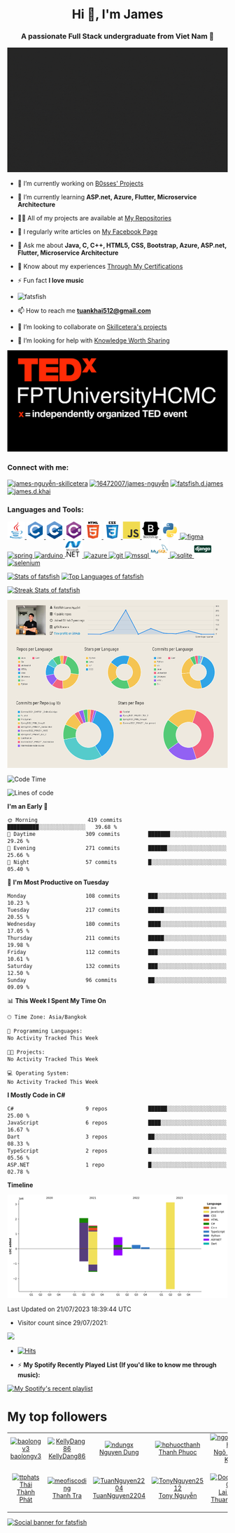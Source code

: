 <h1 align="center">Hi 👋, I'm James</h1>

<h3 align="center">A passionate Full Stack undergraduate from Viet Nam 👋</h3>

[![Social banner for fatsfish](https://github.com/Fatsfish/Fatsfish/blob/main/assets/fatsfish.gif)](https://www.facebook.com/Fatsfish.D.James)

- 🔭 I’m currently working on [B0sses' Projects](https://discord.gg/2gXCKZCNHF)

- 🌱 I’m currently learning **ASP.net, Azure, Flutter, Microservice Architecture**

- 👨‍💻 All of my projects are available at [My Repositories](https://github.com/Fatsfish?tab=repositories)

- 📝 I regularly write articles on [My Facebook Page](https://www.facebook.com/Fatsfish.D.James)

- 💬 Ask me about **Java, C, C++, HTML5, CSS, Bootstrap, Azure, ASP.net, Flutter, Microservice Architecture**

- 📄 Know about my experiences [Through My Certifications](https://github.com/Fatsfish/Certification)

- ⚡ Fun fact **I love music**

- <p align="left"> <img src="https://komarev.com/ghpvc/?username=fatsfish&label=Profile%20views&color=0e75b6&style=flat" alt="fatsfish" /> </p>

- 📫 How to reach me **tuankhai512@gmail.com**

- 👯 I’m looking to collaborate on [Skillcetera's projects](https://www.facebook.com/skillcetera)

- 🤝 I’m looking for help with [Knowledge Worth Sharing](https://www.facebook.com/TEDxFPTUniversityHCMC)

[![TEDxFPTUniversityHCMC](https://github.com/Fatsfish/Fatsfish/blob/main/assets/TEDxFPTUniversityHCMC.png)](https://www.ted.com/tedx/events/40242)

<h3 align="left">Connect with me:</h3>
<p align="left">
<a href="https://www.linkedin.com/in/JamesNguyen-Fatsfish-Skillcetera" target="blank"><img align="center" src="https://raw.githubusercontent.com/rahuldkjain/github-profile-readme-generator/master/src/images/icons/Social/linked-in-alt.svg" alt="james-nguyễn-skillcetera" height="30" width="40" /></a>
<a href="https://stackoverflow.com/users/16472007/james-nguyễn" target="blank"><img align="center" src="https://raw.githubusercontent.com/rahuldkjain/github-profile-readme-generator/master/src/images/icons/Social/stack-overflow.svg" alt="16472007/james-nguyễn" height="30" width="40" /></a>
<a href="https://fb.com/fatsfish.d.james" target="blank"><img align="center" src="https://raw.githubusercontent.com/rahuldkjain/github-profile-readme-generator/master/src/images/icons/Social/facebook.svg" alt="fatsfish.d.james" height="30" width="40" /></a>
<a href="https://instagram.com/james.d.khai" target="blank"><img align="center" src="https://raw.githubusercontent.com/rahuldkjain/github-profile-readme-generator/master/src/images/icons/Social/instagram.svg" alt="james.d.khai" height="30" width="40" /></a>
</p>

<h3 align="left">Languages and Tools:</h3>
<p align="left"> 
  <a href="https://www.java.com" target="_blank"> 
    <img src="https://raw.githubusercontent.com/devicons/devicon/master/icons/java/java-original.svg" alt="java" width="40" height="40"/> 
  </a>
  <a href="https://www.cprogramming.com/" target="_blank"> 
    <img src="https://raw.githubusercontent.com/devicons/devicon/master/icons/c/c-original.svg" alt="c" width="40" height="40"/> 
  </a> 
  <a href="https://www.w3schools.com/cpp/" target="_blank"> 
    <img src="https://raw.githubusercontent.com/devicons/devicon/master/icons/cplusplus/cplusplus-original.svg" alt="cplusplus" width="40" height="40"/> 
  </a> 
  <a href="https://www.w3schools.com/cs/" target="_blank"> 
    <img src="https://raw.githubusercontent.com/devicons/devicon/master/icons/csharp/csharp-original.svg" alt="csharp" width="40" height="40"/> 
  </a>
  <a href="https://www.w3.org/html/" target="_blank"> 
    <img src="https://raw.githubusercontent.com/devicons/devicon/master/icons/html5/html5-original-wordmark.svg" alt="html5" width="40" height="40"/> 
  </a> 
  <a href="https://www.w3schools.com/css/" target="_blank"> 
    <img src="https://raw.githubusercontent.com/devicons/devicon/master/icons/css3/css3-original-wordmark.svg" alt="css3" width="40" height="40"/> 
  </a>
  <a href="https://developer.mozilla.org/en-US/docs/Web/JavaScript" target="_blank"> 
    <img src="https://raw.githubusercontent.com/devicons/devicon/master/icons/javascript/javascript-original.svg" alt="javascript" width="40" height="40"/> 
  </a>
  <a href="https://getbootstrap.com" target="_blank"> 
    <img src="https://raw.githubusercontent.com/devicons/devicon/master/icons/bootstrap/bootstrap-plain-wordmark.svg" alt="bootstrap" width="40" height="40"/> 
  </a> 
  <a href="https://www.python.org" target="_blank"> 
    <img src="https://raw.githubusercontent.com/devicons/devicon/master/icons/python/python-original.svg" alt="python" width="40" height="40"/> 
  </a>
  <a href="https://www.figma.com/" target="_blank"> 
    <img src="https://www.vectorlogo.zone/logos/figma/figma-icon.svg" alt="figma" width="40" height="40"/> 
  </a> 
    </br> 
  <a href="https://spring.io/" target="_blank"> 
    <img src="https://www.vectorlogo.zone/logos/springio/springio-icon.svg" alt="spring" width="40" height="40"/> 
  </a>
  <a href="https://www.arduino.cc/" target="_blank"> 
    <img src="https://cdn.worldvectorlogo.com/logos/arduino-1.svg" alt="arduino" width="40" height="40"/> 
  </a>
  <a href="https://dotnet.microsoft.com/" target="_blank"> 
    <img src="https://raw.githubusercontent.com/devicons/devicon/master/icons/dot-net/dot-net-original-wordmark.svg" alt="dotnet" width="40" height="40"/> 
  </a>
  <a href="https://azure.microsoft.com/en-in/" target="_blank"> 
    <img src="https://www.vectorlogo.zone/logos/microsoft_azure/microsoft_azure-icon.svg" alt="azure" width="40" height="40"/> 
  </a>
  <a href="https://git-scm.com/" target="_blank"> 
    <img src="https://www.vectorlogo.zone/logos/git-scm/git-scm-icon.svg" alt="git" width="40" height="40"/> 
  </a>
  <a href="https://www.microsoft.com/en-us/sql-server" target="_blank"> 
    <img src="https://www.svgrepo.com/show/303229/microsoft-sql-server-logo.svg" alt="mssql" width="40" height="40"/> 
  </a> 
  <a href="https://www.mysql.com/" target="_blank"> 
    <img src="https://raw.githubusercontent.com/devicons/devicon/master/icons/mysql/mysql-original-wordmark.svg" alt="mysql" width="40" height="40"/> 
  </a> 
  <a href="https://www.sqlite.org/" target="_blank"> 
    <img src="https://www.vectorlogo.zone/logos/sqlite/sqlite-icon.svg" alt="sqlite" width="40" height="40"/> 
  </a>
  <a href="https://www.djangoproject.com/" target="_blank"> 
    <img src="https://raw.githubusercontent.com/devicons/devicon/master/icons/django/django-original.svg" alt="django" width="40" height="40"/> 
  </a>
  <a href="https://www.selenium.dev" target="_blank"> 
    <img src="https://raw.githubusercontent.com/detain/svg-logos/780f25886640cef088af994181646db2f6b1a3f8/svg/selenium-logo.svg" alt="selenium" width="40" height="40"/> 
  </a>

</p>

[![Stats of fatsfish](https://github-readme-stats.vercel.app/api?username=fatsfish&show_icons=true&theme=great-gatsby&locale=en)](https://github-readme-stats.vercel.app/api?username=fatsfish&show_icons=true&theme=great-gatsby&locale=en) [![Top Languages of fatsfish](https://github-readme-stats.vercel.app/api/top-langs?username=fatsfish&show_icons=true&theme=radical&locale=en&layout=compact)](https://github-readme-stats.vercel.app/api/top-langs?username=fatsfish&show_icons=true&theme=radical&locale=en&layout=compact)

[![Streak Stats of fatsfish](https://github-readme-streak-stats.herokuapp.com/?user=fatsfish&theme=merko)](https://github-readme-streak-stats.herokuapp.com/?user=fatsfish&theme=merko)

[![More detail stats](https://github.com/Fatsfish/Fatsfish/blob/main/assets/Detail's%20Stat%20of%20FatsFish.jpg)](https://profile-summary-for-github.com/user/fatsfish)

<!--START_SECTION:waka-->
![Code Time](http://img.shields.io/badge/Code%20Time-246%20hrs%2010%20mins-blue)

![Lines of code](https://img.shields.io/badge/From%20Hello%20World%20I%27ve%20Written-7.9%20million%20lines%20of%20code-blue)

**I'm an Early 🐤** 

```text
🌞 Morning                419 commits         ██████████░░░░░░░░░░░░░░░   39.68 % 
🌆 Daytime                309 commits         ███████░░░░░░░░░░░░░░░░░░   29.26 % 
🌃 Evening                271 commits         ██████░░░░░░░░░░░░░░░░░░░   25.66 % 
🌙 Night                  57 commits          █░░░░░░░░░░░░░░░░░░░░░░░░   05.40 % 
```
📅 **I'm Most Productive on Tuesday** 

```text
Monday                   108 commits         ███░░░░░░░░░░░░░░░░░░░░░░   10.23 % 
Tuesday                  217 commits         █████░░░░░░░░░░░░░░░░░░░░   20.55 % 
Wednesday                180 commits         ████░░░░░░░░░░░░░░░░░░░░░   17.05 % 
Thursday                 211 commits         █████░░░░░░░░░░░░░░░░░░░░   19.98 % 
Friday                   112 commits         ███░░░░░░░░░░░░░░░░░░░░░░   10.61 % 
Saturday                 132 commits         ███░░░░░░░░░░░░░░░░░░░░░░   12.50 % 
Sunday                   96 commits          ██░░░░░░░░░░░░░░░░░░░░░░░   09.09 % 
```


📊 **This Week I Spent My Time On** 

```text
🕑︎ Time Zone: Asia/Bangkok

💬 Programming Languages: 
No Activity Tracked This Week

🐱‍💻 Projects: 
No Activity Tracked This Week

💻 Operating System: 
No Activity Tracked This Week
```

**I Mostly Code in C#** 

```text
C#                       9 repos             ██████░░░░░░░░░░░░░░░░░░░   25.00 % 
JavaScript               6 repos             ████░░░░░░░░░░░░░░░░░░░░░   16.67 % 
Dart                     3 repos             ██░░░░░░░░░░░░░░░░░░░░░░░   08.33 % 
TypeScript               2 repos             █░░░░░░░░░░░░░░░░░░░░░░░░   05.56 % 
ASP.NET                  1 repo              █░░░░░░░░░░░░░░░░░░░░░░░░   02.78 % 
```



**Timeline**

![Lines of Code chart](https://raw.githubusercontent.com/Fatsfish/Fatsfish/main/assets/bar_graph.png)


 Last Updated on 21/07/2023 18:39:44 UTC
<!--END_SECTION:waka-->

- Visitor count since 29/07/2021:
<p align="left"> 
  <img src="https://profile-counter.glitch.me/fatsfish/count.svg" />
</p>

- [![Hits](https://hits.seeyoufarm.com/api/count/incr/badge.svg?url=https%3A%2F%2Fgithub.com%2FFatsfish&count_bg=%2379C83D&title_bg=%23584848&icon=github.svg&icon_color=%23E7E7E7&title=Github%27s+hits&edge_flat=true)](https://hits.seeyoufarm.com)

- ⚡ **My Spotify Recently Played List (If you'd like to know me through music):**

[![My Spotify's recent playlist](https://spotify-recently-played-readme.vercel.app/api?user=21vpdlujrx46idrwsew65i5oi&width=1000)](https://spotify-recently-played-readme.vercel.app/api?user=21vpdlujrx46idrwsew65i5oi&width=1000)

# My top followers
<!--START_SECTION:top-followers-->
<table>
  <tr>
    <td align="center">
      <a href="https://github.com/baolongv3">
        <img src="https://avatars2.githubusercontent.com/u/43814741" width="100px;" alt="baolongv3"/>
      </a>
      <br />
      <a href="https://github.com/baolongv3">baolongv3</a>
    </td>
    <td align="center">
      <a href="https://github.com/KellyDang86">
        <img src="https://avatars2.githubusercontent.com/u/42370372" width="100px;" alt="KellyDang86"/>
      </a>
      <br />
      <a href="https://github.com/KellyDang86">KellyDang86</a>
    </td>
    <td align="center">
      <a href="https://github.com/ndungx">
        <img src="https://avatars2.githubusercontent.com/u/62410410" width="100px;" alt="ndungx"/>
      </a>
      <br />
      <a href="https://github.com/ndungx">Nguyen Dung</a>
    </td>
    <td align="center">
      <a href="https://github.com/hphuocthanh">
        <img src="https://avatars2.githubusercontent.com/u/39460625" width="100px;" alt="hphuocthanh"/>
      </a>
      <br />
      <a href="https://github.com/hphuocthanh">Thanh Phuoc</a>
    </td>
    <td align="center">
      <a href="https://github.com/ngoduongkha">
        <img src="https://avatars2.githubusercontent.com/u/57293030" width="100px;" alt="ngoduongkha"/>
      </a>
      <br />
      <a href="https://github.com/ngoduongkha">Ngô Dương Kha</a>
    </td>
    <td align="center">
      <a href="https://github.com/knightz-007">
        <img src="https://avatars2.githubusercontent.com/u/57595893" width="100px;" alt="knightz-007"/>
      </a>
      <br />
      <a href="https://github.com/knightz-007">Hung Luu</a>
    </td>
    <td align="center">
      <a href="https://github.com/giangntse150746">
        <img src="https://avatars2.githubusercontent.com/u/76811950" width="100px;" alt="giangntse150746"/>
      </a>
      <br />
      <a href="https://github.com/giangntse150746">giangntse150746</a>
    </td>
  </tr>
  <tr>
    <td align="center">
      <a href="https://github.com/ttphats">
        <img src="https://avatars2.githubusercontent.com/u/87026966" width="100px;" alt="ttphats"/>
      </a>
      <br />
      <a href="https://github.com/ttphats">Thái Thành Phát</a>
    </td>
    <td align="center">
      <a href="https://github.com/meofiscoding">
        <img src="https://avatars2.githubusercontent.com/u/82217333" width="100px;" alt="meofiscoding"/>
      </a>
      <br />
      <a href="https://github.com/meofiscoding">Thanh Tra</a>
    </td>
    <td align="center">
      <a href="https://github.com/TuanNguyen2204">
        <img src="https://avatars2.githubusercontent.com/u/90450588" width="100px;" alt="TuanNguyen2204"/>
      </a>
      <br />
      <a href="https://github.com/TuanNguyen2204">TuanNguyen2204</a>
    </td>
    <td align="center">
      <a href="https://github.com/TonyNguyen2512">
        <img src="https://avatars2.githubusercontent.com/u/72120353" width="100px;" alt="TonyNguyen2512"/>
      </a>
      <br />
      <a href="https://github.com/TonyNguyen2512">Tony Nguyễn</a>
    </td>
    <td align="center">
      <a href="https://github.com/DooDoo0906">
        <img src="https://avatars2.githubusercontent.com/u/72665227" width="100px;" alt="DooDoo0906"/>
      </a>
      <br />
      <a href="https://github.com/DooDoo0906">Lai Dinh Thuan (Jack)</a>
    </td>
    <td align="center">
      <a href="https://github.com/Biscottezi">
        <img src="https://avatars2.githubusercontent.com/u/61746360" width="100px;" alt="Biscottezi"/>
      </a>
      <br />
      <a href="https://github.com/Biscottezi">Minh Quân Nguyễn Phạm</a>
    </td>
    <td align="center">
      <a href="https://github.com/fepfer-git">
        <img src="https://avatars2.githubusercontent.com/u/106943721" width="100px;" alt="fepfer-git"/>
      </a>
      <br />
      <a href="https://github.com/fepfer-git">Nguyễn Minh Thái</a>
    </td>
  </tr>
</table>
<!--END_SECTION:top-followers-->

[![Social banner for fatsfish](https://github.com/Fatsfish/Fatsfish/blob/main/assets/Knowledge%20worth%20sharing%20(1).gif)](https://www.facebook.com/Fatsfish.D.James)



